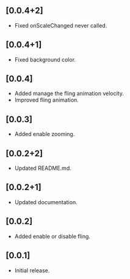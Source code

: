 ## [0.0.4+2]

* Fixed onScaleChanged never called.

## [0.0.4+1]

* Fixed background color.

## [0.0.4]

* Added manage the fling animation velocity.
* Improved fling animation.

## [0.0.3]

* Added enable zooming.

## [0.0.2+2]

* Updated README.md.

## [0.0.2+1]

* Updated documentation.

## [0.0.2]

* Added enable or disable fling.

## [0.0.1]

* Initial release.
